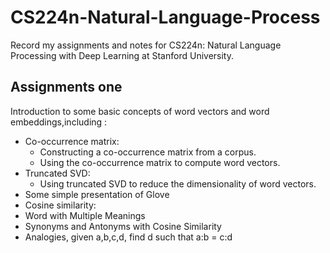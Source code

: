 # CS224n-Natural-Language-Process

Record my assignments and notes for CS224n: Natural Language Processing with Deep Learning at Stanford University.

## Assignments one

Introduction to some basic concepts of word vectors and word embeddings,including :

- Co-occurrence matrix:
  - Constructing a co-occurrence matrix from a corpus.
  - Using the co-occurrence matrix to compute word vectors.
- Truncated SVD:
  - Using truncated SVD to reduce the dimensionality of word vectors.
- Some simple presentation of Glove
- Cosine similarity:
- Word with Multiple Meanings
- Synonyms and Antonyms with Cosine Similarity
- Analogies, given a,b,c,d, find d such that a:b = c:d